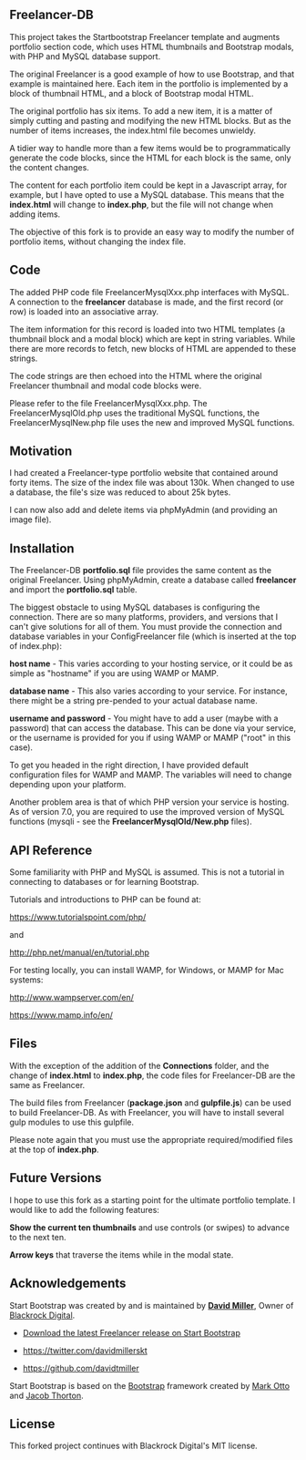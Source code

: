 ## Freelancer-DB

This project takes the Startbootstrap Freelancer template and augments portfolio section code, which uses HTML thumbnails and Bootstrap modals, with PHP and MySQL database support.

The original Freelancer is a good example of how to use Bootstrap, and that example is maintained here. Each item in the portfolio is implemented by a block of thumbnail HTML, and a block of Bootstrap modal HTML.

The original portfolio has six items. To add a new item, it is a matter of simply cutting and pasting and modifying the new HTML blocks. But as the number of items increases, the index.html file becomes unwieldy.

A tidier way to handle more than a few items would be to programmatically generate the code blocks, since the HTML for each block is the same, only the content changes.

The content for each portfolio item could be kept in a Javascript array, for example, but I have opted to use a MySQL database. This means that the **index.html** will change to **index.php**, but the file will not change when adding items.

The objective of this fork is to provide an easy way to modify the number of portfolio items, without changing the index file.

## Code

The added PHP code file FreelancerMysqlXxx.php interfaces with MySQL. A connection to the **freelancer** database is made, and the first record (or row) is loaded into an associative array.

The item information for this record is loaded into two HTML templates (a thumbnail block and a modal block) which are kept in string variables. While there are more records to fetch, new blocks of HTML are appended to these strings.

The code strings are then echoed into the HTML <body> where the original Freelancer thumbnail and modal code blocks were.

Please refer to the file FreelancerMysqlXxx.php. The FreelancerMysqlOld.php uses the traditional MySQL functions, the FreelancerMysqlNew.php file uses the new and improved MySQL functions.

## Motivation

I had created a Freelancer-type portfolio website that contained around forty items. The size of the index file was about 130k. When changed to use a database, the file's size was reduced to about 25k bytes.

I can now also add and delete items via phpMyAdmin (and providing an image file).

## Installation

The Freelancer-DB **portfolio.sql** file provides the same content as the original Freelancer. Using phpMyAdmin, create a database called **freelancer** and import the **portfolio.sql** table.

The biggest obstacle to using MySQL databases is configuring the connection. There are so many platforms, providers, and versions that I can't give solutions for all of them. You must provide the connection and database variables in your ConfigFreelancer file (which is inserted at the top of index.php):

**host name** - This varies according to your hosting service, or it could be as simple as "hostname" if you are using WAMP or MAMP.

**database name** - This also varies according to your service. For instance, there might be a string pre-pended to your actual database name.

**username and password** - You might have to add a user (maybe with a password) that can access the database. This can be done via your service, or the username is provided for you if using WAMP or MAMP ("root" in this case).

To get you headed in the right direction, I have provided default configuration files for WAMP and MAMP. The variables will need to change depending upon your platform.

Another problem area is that of which PHP version your service is hosting. As of version 7.0, you are required to use the improved version of MySQL functions (mysqli - see the **FreelancerMysqlOld/New.php** files).

## API Reference

Some familiarity with PHP and MySQL is assumed. This is not a tutorial in connecting to databases or for learning Bootstrap.

Tutorials and introductions to PHP can be found at:

https://www.tutorialspoint.com/php/

and

http://php.net/manual/en/tutorial.php

For testing locally, you can install WAMP, for Windows, or MAMP for Mac systems:

http://www.wampserver.com/en/

https://www.mamp.info/en/





## Files

With the exception of the addition of the **Connections** folder, and the change of **index.html** to **index.php**, the code files for Freelancer-DB  are the same as Freelancer.

The build files from Freelancer (**package.json** and **gulpfile.js**) can be used to build Freelancer-DB. As with Freelancer, you will have to install several gulp modules to use this gulpfile.

Please note again that you must use the appropriate required/modified files at the top of **index.php**.

## Future Versions

I hope to use this fork as a starting point for the ultimate portfolio template. I would like to add the following features:

**Show the current ten thumbnails** and use controls (or swipes) to advance to the next ten.

**Arrow keys** that traverse the items while in the modal state.

## Acknowledgements

Start Bootstrap was created by and is maintained by **[David Miller](http://davidmiller.io/)**, Owner of [Blackrock Digital](http://blackrockdigital.io/).

* [Download the latest Freelancer release on Start Bootstrap](http://startbootstrap.com/template-overviews/freelancer/)

* https://twitter.com/davidmillerskt
* https://github.com/davidtmiller

Start Bootstrap is based on the [Bootstrap](http://getbootstrap.com/) framework created by [Mark Otto](https://twitter.com/mdo) and [Jacob Thorton](https://twitter.com/fat).

## License

This forked project continues with Blackrock Digital's MIT license.
